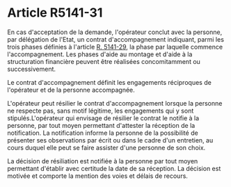 # Article R5141-31

En cas d'acceptation de la demande, l'opérateur conclut avec la personne, par délégation de l'Etat, un contrat d'accompagnement indiquant, parmi les trois phases définies à l'article [R. 5141-29][1], la phase par laquelle commence l'accompagnement. Les phases d'aide au montage et d'aide à la structuration financière peuvent être réalisées concomitamment ou successivement. 


  


Le contrat d'accompagnement définit les engagements réciproques de l'opérateur et de la personne accompagnée.


  


L'opérateur peut résilier le contrat d'accompagnement lorsque la personne ne respecte pas, sans motif légitime, les engagements qui y sont stipulés.L'opérateur qui envisage de résilier le contrat le notifie à la personne, par tout moyen permettant d'attester la réception de la notification. La notification informe la personne de la possibilité de présenter ses observations par écrit ou dans le cadre d'un entretien, au cours duquel elle peut se faire assister d'une personne de son choix. 


  


La décision de résiliation est notifiée à la personne par tout moyen permettant d'établir avec certitude la date de sa réception. La décision est motivée et comporte la mention des voies et délais de recours.

 [1]: /affichCodeArticle.do?cidTexte=LEGITEXT000006072050&idArticle=LEGIARTI000018495144&dateTexte=&categorieLien=cid